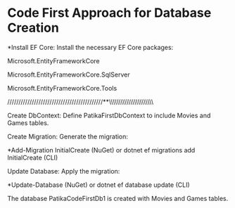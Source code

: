 # Code First Approach for Database Creation


*Install EF Core: Install the necessary EF Core packages:

Microsoft.EntityFrameworkCore

Microsoft.EntityFrameworkCore.SqlServer

Microsoft.EntityFrameworkCore.Tools


///////////////////////////////////////////**\\\\\\\\\\\\\\\\\\\\\\\\\\\\\\\\\\\\\\\\\\\\\\


Create DbContext: Define PatikaFirstDbContext to include Movies and Games tables.

Create Migration: Generate the migration:

*Add-Migration InitialCreate (NuGet) or dotnet ef migrations add InitialCreate (CLI)

Update Database: Apply the migration:

*Update-Database (NuGet) or dotnet ef database update (CLI)

The database PatikaCodeFirstDb1 is created with Movies and Games tables.
